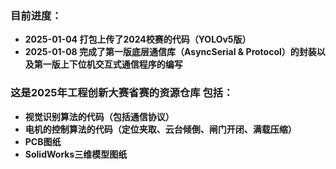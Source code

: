 ### 目前进度：
- **2025-01-04 打包上传了2024校赛的代码（YOLOv5版）**
- **2025-01-08 完成了第一版底层通信库（AsyncSerial & Protocol）的封装以及第一版上下位机交互式通信程序的编写**
  
### 这是2025年工程创新大赛省赛的资源仓库 包括：
- **视觉识别算法的代码（包括通信协议）**
- **电机的控制算法的代码（定位夹取、云台倾倒、闸门开闭、满载压缩）**
- **PCB图纸**
- **SolidWorks三维模型图纸**
